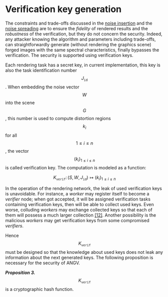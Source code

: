# Verification key generation

The constraints and trade-offs discussed in the [noise insertion](/inferix-whitepaper/implementation/noise-insertion/README.md) and the [noise spreading](/inferix-whitepaper/implementation/adaptive-noise-spreading.md) are to ensure the _fidelity_ of rendered results and the _robustness_ of the verification, but they do not concern the security. Indeed, any attacker knowing the algorithm and parameters including trade-offs, can straightforwardly generate (without rendering the graphics scene) forged images with the same spectral characteristics, finally bypasses the verification. The security is supported using verification keys.

Each rendering task has a secret key, in current implementation, this key is also the task identification number $$J_{\mathtt{id}}$$. When embedding the noise vector $$W$$ into the scene $$G$$, this number is used to compute distortion regions $$k_i$$ for all $$1 \leq i \leq n$$, the vector $$\left(k_i\right)_{1 \leq i \leq n}$$ is called verification key. The computation is modeled as a function:

$$
K_{\mathtt{verif}} \colon \left(S,W,J_{\mathtt{id}}\right) \mapsto \left(k_i\right)_{1 \leq i \leq n}
$$

In the operation of the rendering network, the leak of used verification keys is unavoidable. For instance, a _worker_ may register itself to become a _verifier_ node; when got accepted, it will be assigned verification tasks containing verification keys, then will be able to collect used keys. Even worse, colluding _workers_ may exchange collected keys so that each of them will possess a much larger collection [[12]](/inferix-whitepaper/references.md#12). Another possibility is the malicious _workers_ may get verification keys from some compromised _verifiers_.

Hence $$K_{\mathtt{verif}}$$ must be designed so that the knowledge about used keys does not leak any information about the next generated keys. The following proposition is necessary for the security of ANGV.

_**Proposition 3.**_ $$K_{\mathtt{verif}}$$ is a cryptographic hash function.